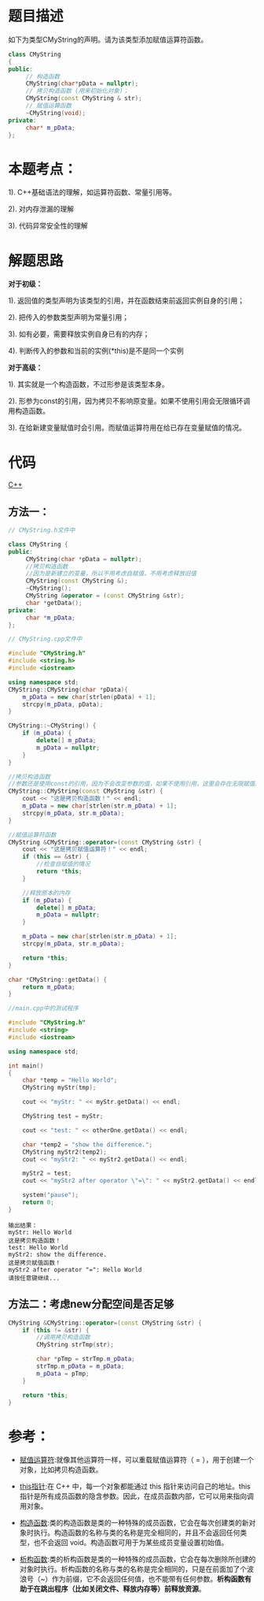 # 题目描述

如下为类型CMyString的声明。请为该类型添加赋值运算符函数。
```c++
class CMyString
{
public:
     // 构造函数
     CMyString(char*pData = nullptr);
     // 拷贝构造函数 (用来初始化对象)；
     CMyString(const CMyString & str);
     // 赋值运算函数
     ~CMyString(void);
private:
     char* m_pData;
};
```
# 本题考点：
  
  1). C++基础语法的理解，如运算符函数、常量引用等。
  
  2). 对内存泄漏的理解
  
  3). 代码异常安全性的理解
  
# 解题思路

**对于初级：**

  1). 返回值的类型声明为该类型的引用，并在函数结束前返回实例自身的引用；

  2). 把传入的参数类型声明为常量引用；

  3). 如有必要，需要释放实例自身已有的内存；

  4). 判断传入的参数和当前的实例(\*this)是不是同一个实例

**对于高级：**

  1). 其实就是一个构造函数，不过形参是该类型本身。
  
  2). 形参为const的引用，因为拷贝不影响原变量。如果不使用引用会无限循环调用构造函数。
  
  3). 在给新建变量赋值时会引用。而赋值运算符用在给已存在变量赋值的情况。

# 代码

[C++](CMyString.cpp)

## 方法一：
```c++
// CMyString.h文件中

class CMyString {
public:
     CMyString(char *pData = nullptr);
     //拷贝构造函数
     //因为是新建立的变量，所以不用考虑自赋值，不用考虑释放旧值
     CMyString(const CMyString &);
     ~CMyString();
     CMyString &operator = (const CMyString &str);
     char *getData();
private:
     char *m_pData;
};

```



```c++
// CMyString.cpp文件中

#include "CMyString.h"
#include <string.h>
#include <iostream>

using namespace std;
CMyString::CMyString(char *pData){
    m_pData = new char[strlen(pData) + 1];
    strcpy(m_pData, pData);
}

CMyString::~CMyString() {
    if (m_pData) {
        delete[] m_pData;
        m_pData = nullptr;
    }
}

//拷贝构造函数
//参数还是使用const的引用，因为不会改变参数的值，如果不使用引用，这里会存在无限赋值的情况
CMyString::CMyString(const CMyString &str) {
    cout << "这是拷贝构造函数！" << endl;
    m_pData = new char[strlen(str.m_pData) + 1];
    strcpy(m_pData, str.m_pData);
}

//赋值运算符函数
CMyString &CMyString::operator=(const CMyString &str) {
    cout << "这是拷贝赋值运算符！" << endl;
    if (this == &str) {
        //检查自赋值的情况
        return *this;
    }

    //释放原本的内存
    if (m_pData) {
        delete[] m_pData;
        m_pData = nullptr;
    }

    m_pData = new char[strlen(str.m_pData) + 1];
    strcpy(m_pData, str.m_pData);

    return *this;
}

char *CMyString::getData() {
    return m_pData;
}
```


```c++
//main.cpp中的测试程序

#include "CMyString.h"
#include <string>
#include <iostream>

using namespace std;

int main()
{
    char *temp = "Hello World";
    CMyString myStr(tmp);

    cout << "myStr: " << myStr.getData() << endl;

    CMyString test = myStr;

    cout << "test: " << otherOne.getData() << endl;

    char *temp2 = "show the difference.";
    CMyString myStr2(temp2);
    cout << "myStr2: " << myStr2.getData() << endl;

    myStr2 = test;
    cout << "myStr2 after operator \"=\": " << myStr2.getData() << endl;

    system("pause");
    return 0;
}
```


```
输出结果：
myStr: Hello World
这是拷贝构造函数！
test: Hello World
myStr2: show the difference.
这是拷贝赋值函数！
myStr2 after operator "=": Hello World
请按任意键继续...
```

## 方法二：考虑new分配空间是否足够
```c++
CMyString &CMyString::operator=(const CMyString &str) {
    if (this != &str) {
        //调用拷贝构造函数
        CMyString strTmp(str);

        char *pTmp = strTmp.m_pData;
        strTmp.m_pData = m_pData;
        m_pData = pTmp;
    }

    return *this;
}
```

# 参考：
- [赋值运算符](https://www.runoob.com/cplusplus/assignment-operators-overloading.html):就像其他运算符一样，可以重载赋值运算符（ = ），用于创建一个对象，比如拷贝构造函数。

- [this指针](https://www.runoob.com/cplusplus/cpp-this-pointer.html):在 C++ 中，每一个对象都能通过 this 指针来访问自己的地址。this 指针是所有成员函数的隐含参数。因此，在成员函数内部，它可以用来指向调用对象。

- [构造函数](https://www.runoob.com/cplusplus/cpp-constructor-destructor.html):类的构造函数是类的一种特殊的成员函数，它会在每次创建类的新对象时执行。构造函数的名称与类的名称是完全相同的，并且不会返回任何类型，也不会返回 void。构造函数可用于为某些成员变量设置初始值。

- [析构函数](https://www.runoob.com/cplusplus/cpp-constructor-destructor.html):类的析构函数是类的一种特殊的成员函数，它会在每次删除所创建的对象时执行。析构函数的名称与类的名称是完全相同的，只是在前面加了个波浪号（~）作为前缀，它不会返回任何值，也不能带有任何参数。**析构函数有助于在跳出程序（比如关闭文件、释放内存等）前释放资源**。
